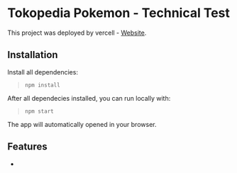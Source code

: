 # Tokopedia Pokemon - Technical Test

This project was deployed by vercell - [Website](https://pokemon-tokped.vercel.app/).

## Installation

Install all dependencies:

> `npm install`

After all dependecies installed, you can run locally with:

> `npm start`

The app will automatically opened in your browser.

## Features

*
